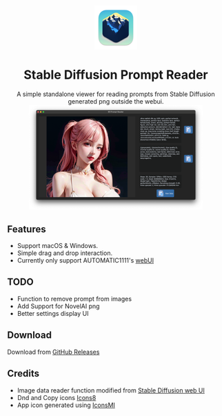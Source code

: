 <div align="center">
<img src="/resources/icon.png" width=20% height=20%>
<h1>Stable Diffusion Prompt Reader</h1>
A simple standalone viewer for reading prompts from Stable Diffusion generated png outside the webui.
<img src="/images/ScreenShot.png" width=80% height=80%>
</div>

## Features
- Support macOS & Windows.
- Simple drag and drop interaction.
- Currently only support AUTOMATIC1111's [webUI](https://github.com/AUTOMATIC1111/stable-diffusion-webui/)

## TODO
- Function to remove prompt from images
- Add Support for NovelAI png
- Better settings display UI

## Download
Download from [GitHub Releases](https://github.com/receyuki/stable-diffusion-prompt-reader/releases/latest)

## Credits
- Image data reader function modified from [Stable Diffusion web UI](https://github.com/AUTOMATIC1111/stable-diffusion-webui/)
- Dnd and Copy icons [Icons8](https://icons8.com/)
- App icon generated using [IconsMI](https://huggingface.co/jvkape/IconsMI-AppIconsModelforSD)
